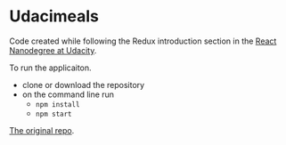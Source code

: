 # Udacimeals

Code created while following the Redux introduction section in the
[React Nanodegree at Udacity](https://www.udacity.com/course/react-nanodegree--nd019).

To run the applicaiton.

  - clone or download the repository
  - on the command line run
    - `npm install`
    - `npm start`

[The original repo](https://github.com/udacity/reactnd-udacimeals-complete).
